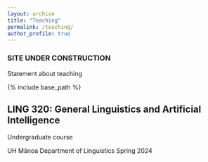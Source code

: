 ```yaml
---
layout: archive
title: "Teaching"
permalink: /teaching/
author_profile: true
---
```

### SITE UNDER CONSTRUCTION

Statement about teaching

{% include base_path %}

## LING 320: General Linguistics and Artificial Intelligence

Undergraduate course

UH Mānoa Department of Linguistics
Spring 2024


<!--{% for post in site.teaching reversed %}
  {% include archive-single.html %}
{% endfor %}-->
